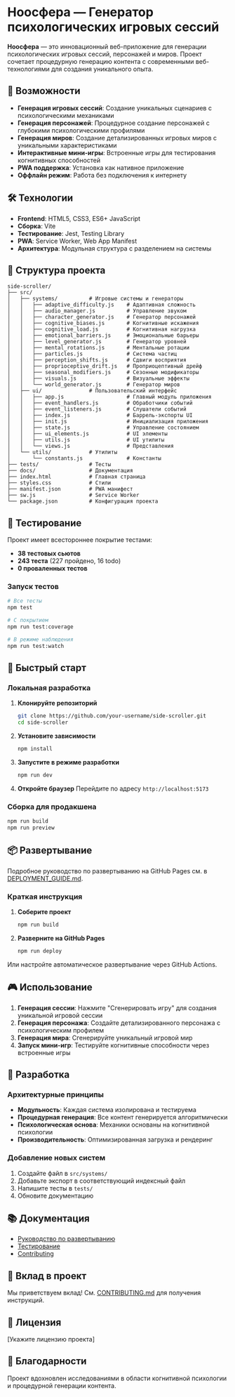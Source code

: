 # Ноосфера — Генератор психологических игровых сессий

**Ноосфера** — это инновационный веб-приложение для генерации психологических игровых сессий, персонажей и миров. Проект сочетает процедурную генерацию контента с современными веб-технологиями для создания уникального опыта.

## 🚀 Возможности

- **Генерация игровых сессий**: Создание уникальных сценариев с психологическими механиками
- **Генерация персонажей**: Процедурное создание персонажей с глубокими психологическими профилями
- **Генерация миров**: Создание детализированных игровых миров с уникальными характеристиками
- **Интерактивные мини-игры**: Встроенные игры для тестирования когнитивных способностей
- **PWA поддержка**: Установка как нативное приложение
- **Оффлайн режим**: Работа без подключения к интернету

## 🛠 Технологии

- **Frontend**: HTML5, CSS3, ES6+ JavaScript
- **Сборка**: Vite
- **Тестирование**: Jest, Testing Library
- **PWA**: Service Worker, Web App Manifest
- **Архитектура**: Модульная структура с разделением на системы

## 📁 Структура проекта

```
side-scroller/
├── src/
│   ├── systems/          # Игровые системы и генераторы
│   │   ├── adaptive_difficulty.js    # Адаптивная сложность
│   │   ├── audio_manager.js          # Управление звуком
│   │   ├── character_generator.js    # Генератор персонажей
│   │   ├── cognitive_biases.js       # Когнитивные искажения
│   │   ├── cognitive_load.js         # Когнитивная нагрузка
│   │   ├── emotional_barriers.js     # Эмоциональные барьеры
│   │   ├── level_generator.js        # Генератор уровней
│   │   ├── mental_rotations.js       # Ментальные ротации
│   │   ├── particles.js              # Система частиц
│   │   ├── perception_shifts.js      # Сдвиги восприятия
│   │   ├── proprioceptive_drift.js   # Проприоцептивный дрейф
│   │   ├── seasonal_modifiers.js     # Сезонные модификаторы
│   │   ├── visuals.js                # Визуальные эффекты
│   │   └── world_generator.js        # Генератор миров
│   ├── ui/               # Пользовательский интерфейс
│   │   ├── app.js                    # Главный модуль приложения
│   │   ├── event_handlers.js         # Обработчики событий
│   │   ├── event_listeners.js        # Слушатели событий
│   │   ├── index.js                  # Баррель-экспорты UI
│   │   ├── init.js                   # Инициализация приложения
│   │   ├── state.js                  # Управление состоянием
│   │   ├── ui_elements.js            # UI элементы
│   │   ├── utils.js                  # UI утилиты
│   │   └── views.js                  # Представления
│   └── utils/            # Утилиты
│       └── constants.js              # Константы
├── tests/                # Тесты
├── docs/                 # Документация
├── index.html            # Главная страница
├── styles.css            # Стили
├── manifest.json         # PWA манифест
├── sw.js                 # Service Worker
└── package.json          # Конфигурация проекта
```

## 🧪 Тестирование

Проект имеет всестороннее покрытие тестами:

- **38 тестовых сьютов**
- **243 теста** (227 пройдено, 16 todo)
- **0 проваленных тестов**

### Запуск тестов

```bash
# Все тесты
npm test

# С покрытием
npm run test:coverage

# В режиме наблюдения
npm run test:watch
```

## 🚀 Быстрый старт

### Локальная разработка

1. **Клонируйте репозиторий**
   ```bash
   git clone https://github.com/your-username/side-scroller.git
   cd side-scroller
   ```

2. **Установите зависимости**
   ```bash
   npm install
   ```

3. **Запустите в режиме разработки**
   ```bash
   npm run dev
   ```

4. **Откройте браузер**
   Перейдите по адресу `http://localhost:5173`

### Сборка для продакшена

```bash
npm run build
npm run preview
```

## 📦 Развертывание

Подробное руководство по развертыванию на GitHub Pages см. в [DEPLOYMENT_GUIDE.md](DEPLOYMENT_GUIDE.md).

### Краткая инструкция

1. **Соберите проект**
   ```bash
   npm run build
   ```

2. **Разверните на GitHub Pages**
   ```bash
   npm run deploy
   ```

Или настройте автоматическое развертывание через GitHub Actions.

## 🎮 Использование

1. **Генерация сессии**: Нажмите "Сгенерировать игру" для создания уникальной игровой сессии
2. **Генерация персонажа**: Создайте детализированного персонажа с психологическим профилем
3. **Генерация мира**: Сгенерируйте уникальный игровой мир
4. **Запуск мини-игр**: Тестируйте когнитивные способности через встроенные игры

## 🔧 Разработка

### Архитектурные принципы

- **Модульность**: Каждая система изолирована и тестируема
- **Процедурная генерация**: Все контент генерируется алгоритмически
- **Психологическая основа**: Механики основаны на когнитивной психологии
- **Производительность**: Оптимизированная загрузка и рендеринг

### Добавление новых систем

1. Создайте файл в `src/systems/`
2. Добавьте экспорт в соответствующий индексный файл
3. Напишите тесты в `tests/`
4. Обновите документацию

## 📚 Документация

- [Руководство по развертыванию](DEPLOYMENT_GUIDE.md)
- [Тестирование](TESTING.md)
- [Contributing](CONTRIBUTING.md)

## 🤝 Вклад в проект

Мы приветствуем вклад! См. [CONTRIBUTING.md](CONTRIBUTING.md) для получения инструкций.

## 📄 Лицензия

[Укажите лицензию проекта]

## 🙏 Благодарности

Проект вдохновлен исследованиями в области когнитивной психологии и процедурной генерации контента.
